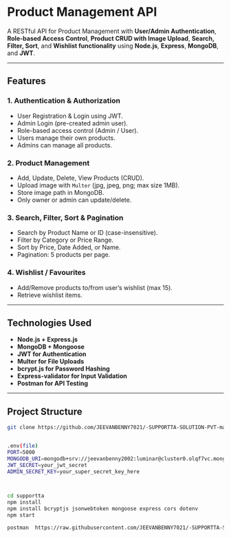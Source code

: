 #  Product Management API

A RESTful API for Product Management with **User/Admin Authentication**, **Role-based Access Control**, **Product CRUD with Image Upload**, **Search, Filter, Sort**, and **Wishlist functionality** using **Node.js**, **Express**, **MongoDB**, and **JWT**.

---

##  Features

### 1. Authentication & Authorization
- User Registration & Login using JWT.
- Admin Login (pre-created admin user).
- Role-based access control (Admin / User).
- Users manage their own products.
- Admins can manage all products.

### 2. Product Management
- Add, Update, Delete, View Products (CRUD).
- Upload image with `Multer` (jpg, jpeg, png; max size 1MB).
- Store image path in MongoDB.
- Only owner or admin can update/delete.

### 3. Search, Filter, Sort & Pagination
- Search by Product Name or ID (case-insensitive).
- Filter by Category or Price Range.
- Sort by Price, Date Added, or Name.
- Pagination: 5 products per page.

### 4. Wishlist / Favourites
- Add/Remove products to/from user’s wishlist (max 15).
- Retrieve wishlist items.

---

##  Technologies Used
- **Node.js + Express.js**
- **MongoDB + Mongoose**
- **JWT for Authentication**
- **Multer for File Uploads**
- **bcrypt.js for Password Hashing**
- **Express-validator for Input Validation**
- **Postman for API Testing**

---

##  Project Structure


```bash
git clone https://github.com/JEEVANBENNY7021/-SUPPORTTA-SOLUTION-PVT-machinetext-.git


.env(file)
PORT=5000
MONGODB_URI=mongodb+srv://jeevanbenny2002:luminar@cluster0.olqf7vc.mongodb.net/?retryWrites=true&w=majority&appName=Cluster0
JWT_SECRET=your_jwt_secret
ADMIN_SECRET_KEY=your_super_secret_key_here



cd supportta
npm install
npm install bcryptjs jsonwebtoken mongoose express cors dotenv        
npm start

postman  https://raw.githubusercontent.com/JEEVANBENNY7021/-SUPPORTTA-SOLUTION-PVT-machinetext-/refs/heads/main/Product%20Management%20API.postman_collection.json
